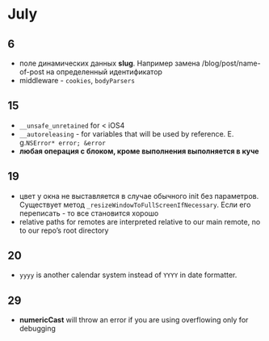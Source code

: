 # July

## 6

- поле динамических данных **slug**. Например замена /blog/post/name-of-post на определенный идентификатор
- middleware - `cookies`, `bodyParsers`

## 15

- `__unsafe_unretained` for < iOS4
- `__autoreleasing` - for variables that will be used by reference. E. g.`NSError* error; &error`
- **любая операция с блоком, кроме выполнения выполняется в куче**

## 19

- цвет у окна не выставляется в случае обычного init без параметров. Существует метод `_resizeWindowToFullScreenIfNecessary`. Если его переписать - то все становится хорошо
- relative paths for remotes are interpreted relative to our main remote, no to our repo’s root directory

## 20

- `yyyy` is another calendar system instead of `YYYY` in date formatter.

## 29

- **numericCast** will throw an error if you are using overflowing only for debugging 
